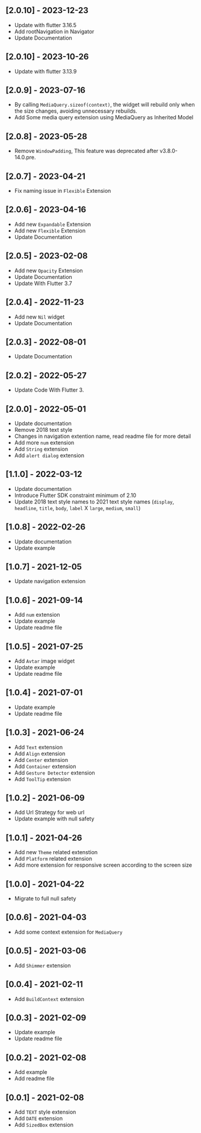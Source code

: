 ## [2.0.10] - 2023-12-23
* Update with flutter 3.16.5
* Add rootNavigation in Navigator
* Update Documentation


## [2.0.10] - 2023-10-26
* Update with flutter 3.13.9

## [2.0.9] - 2023-07-16
* By calling `MediaQuery.sizeof(context)`, the widget will rebuild only when the size changes, avoiding unnecessary rebuilds.
* Add Some media query extension using MediaQuery as Inherited Model

## [2.0.8] - 2023-05-28
* Remove `WindowPadding`, This feature was deprecated after v3.8.0-14.0.pre.

## [2.0.7] - 2023-04-21
* Fix naming issue in `Flexible` Extension

## [2.0.6] - 2023-04-16
* Add new `Expandable` Extension
* Add new `Flexible` Extension
* Update Documentation

## [2.0.5] - 2023-02-08
* Add new `Opacity` Extension
* Update Documentation
* Update With Flutter 3.7

## [2.0.4] - 2022-11-23
* Add new `Nil` widget
* Update Documentation

## [2.0.3] - 2022-08-01
* Update Documentation
  
## [2.0.2] - 2022-05-27
* Update Code With Flutter 3.

## [2.0.0] - 2022-05-01
* Update documentation
* Remove 2018 text style
* Changes in navigation extention name, read readme file for more detail
* Add more `num` extension
* Add `String` extension
* Add `alert dialog` extension

## [1.1.0] - 2022-03-12
* Update documentation
* Introduce Flutter SDK constraint minimum of 2.10
* Update 2018 text style names to 2021 text style names (`display`, `headline`, `title`, `body`, `label` X `large`, `medium`, `small`)

## [1.0.8] - 2022-02-26
* Update documentation
* Update example
  
## [1.0.7] - 2021-12-05
* Update navigation extension

## [1.0.6] - 2021-09-14
* Add `num` extension
* Update example
* Update readme file

## [1.0.5] - 2021-07-25
* Add `Avtar` image widget
* Update example
* Update readme file

## [1.0.4] - 2021-07-01
* Update example
* Update readme file

## [1.0.3] - 2021-06-24
* Add `Text` extension
* Add `Align` extension
* Add `Center` extension
* Add `Container` extension
* Add `Gesture Detector` extension
* Add `ToolTip` extension

## [1.0.2] - 2021-06-09
* Add Url Strategy for web url
* Update example with null safety

## [1.0.1] - 2021-04-26
* Add new `Theme` related extenstion
* Add `Platform` related extension
* Add more extension for responsive screen according to the screen size

## [1.0.0] - 2021-04-22
* Migrate to full null safety

## [0.0.6] - 2021-04-03
* Add some context extension for `MediaQuery`

## [0.0.5] - 2021-03-06
* Add `Shimmer` extension

## [0.0.4] - 2021-02-11
* Add `BuildContext` extension

## [0.0.3] - 2021-02-09
* Update example
* Update readme file

## [0.0.2] - 2021-02-08
* Add example
* Add readme file

## [0.0.1] - 2021-02-08
* Add `TEXT` style extension
* Add `DATE` extension
* Add `SizedBox` extension
